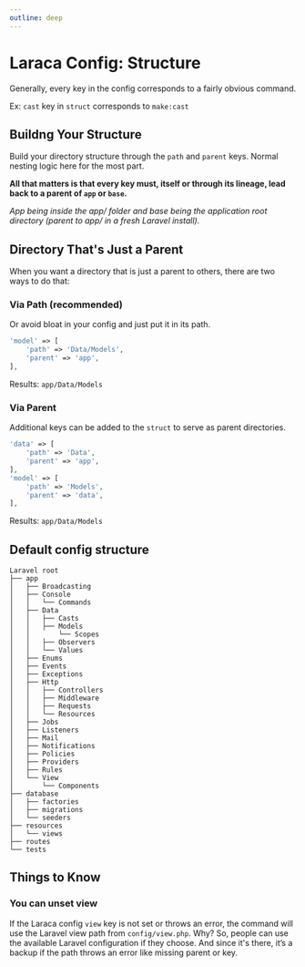 ```yaml
---
outline: deep
---
```


# Laraca Config: Structure

Generally, every key in the config corresponds to a fairly obvious command.

Ex: `cast` key in `struct` corresponds to `make:cast`

## Buildng Your Structure

Build your directory structure through the `path` and `parent` keys. Normal nesting logic here for the most part.

**All that matters is that every key must, itself or through its lineage, lead back to a parent of `app` or `base`.**

_App being inside the app/ folder and base being the application root directory (parent to app/ in a fresh Laravel install)._

## Directory That's Just a Parent

When you want a directory that is just a parent to others, there are two ways to do that:

### Via Path (recommended)

Or avoid bloat in your config and just put it in its path.

```php
'model' => [
    'path' => 'Data/Models',
    'parent' => 'app',
],
```

Results: `app/Data/Models`

### Via Parent

Additional keys can be added to the `struct` to serve as parent directories.

```php
'data' => [
    'path' => 'Data',
    'parent' => 'app',
],
'model' => [
    'path' => 'Models',
    'parent' => 'data',
],
```

Results: `app/Data/Models`

## Default config structure

```
Laravel root
├── app
│   ├── Broadcasting
│   ├── Console
│   │   └── Commands
│   ├── Data
│   │   ├── Casts
│   │   ├── Models
│   │       └── Scopes
│   │   ├── Observers
│   │   └── Values
│   ├── Enums
│   ├── Events
│   ├── Exceptions
│   ├── Http
│   │   ├── Controllers
│   │   ├── Middleware
│   │   ├── Requests
│   │   └── Resources
│   ├── Jobs
│   ├── Listeners
│   ├── Mail
│   ├── Notifications
│   ├── Policies
│   ├── Providers
│   ├── Rules
│   └── View
│       └── Components
├── database
│   ├── factories
│   ├── migrations
│   └── seeders
├── resources
│   └── views
├── routes
└── tests
```

## Things to Know

### You can unset view

If the Laraca config `view` key is not set or throws an error, the command will use the Laravel view path from `config/view.php`.
Why? So, people can use the available Laravel configuration if they choose. And since it's there, it’s a backup if the path throws an error like missing parent or key.
